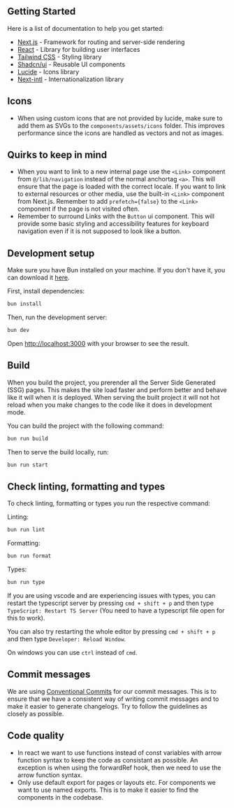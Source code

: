 ## Getting Started

Here is a list of documentation to help you get started:

- [Next.js](https://nextjs.org/docs) - Framework for routing and server-side rendering
- [React](https://react.dev/reference/react) - Library for building user interfaces
- [Tailwind CSS](https://tailwindcss.com/docs) - Styling library
- [Shadcn/ui](https://ui.shadcn.com/docs) - Reusable UI components
- [Lucide](https://lucide.dev/icons/) - Icons library
- [Next-intl](https://next-intl-docs.vercel.app/) - Internationalization library

## Icons

- When using custom icons that are not provided by lucide, make sure to add them as SVGs to the `components/assets/icons` folder. This improves performance since the icons are handled as vectors and not as images.

## Quirks to keep in mind

- When you want to link to a new internal page use the `<Link>` component from `@/lib/navigation` instead of the normal anchortag `<a>`. This will ensure that the page is loaded with the correct locale. If you want to link to external resources or other media, use the built-in `<Link>` component from Next.js. Remember to add `prefetch={false}` to the `<Link>` component if the page is not visited often.
- Remember to surround Links with the `Button` ui component. This will provide some basic styling and accessibility features for keyboard navigation even if it is not supposed to look like a button.

## Development setup

Make sure you have Bun installed on your machine. If you don't have it, you can download it [here](https://bun.sh/docs/installation).

First, install dependencies:

```bash
bun install
```

Then, run the development server:

```bash
bun dev
```

Open [http://localhost:3000](http://localhost:3000) with your browser to see the result.

## Build

When you build the project, you prerender all the Server Side Generated (SSG) pages. This makes the site load faster and perform better and behave like it will when it is deployed. When serving the built project it will not hot reload when you make changes to the code like it does in development mode.

You can build the project with the following command:

```bash
bun run build
```

Then to serve the build locally, run:

```bash
bun run start
```

## Check linting, formatting and types

To check linting, formatting or types you run the respective command:

Linting:

```bash
bun run lint
```

Formatting:

```bash
bun run format
```

Types:

```bash
bun run type
```

If you are using vscode and are experiencing issues with types, you can restart the typescript server by pressing `cmd + shift + p` and then type `TypeScript: Restart TS Server` (You need to have a typescript file open for this to work).

You can also try restarting the whole editor by pressing `cmd + shift + p` and then type `Developer: Reload Window`.

On windows you can use `ctrl` instead of `cmd`.

## Commit messages

We are using [Conventional Commits](https://www.conventionalcommits.org/en/v1.0.0/) for our commit messages. This is to ensure that we have a consistent way of writing commit messages and to make it easier to generate changelogs. Try to follow the guidelines as closely as possible.

## Code quality

- In react we want to use functions instead of const variables with arrow function syntax to keep the code as consistant as possible. An exception is when using the forwardRef hook, then we need to use the arrow function syntax.
- Only use default export for pages or layouts etc. For components we want to use named exports. This is to make it easier to find the components in the codebase.
